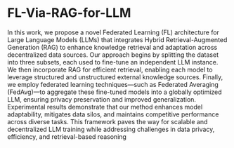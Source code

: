 # FL-Via-RAG-for-LLM
In this work, we propose a novel Federated Learning (FL) architecture for Large Language Models (LLMs) that integrates Hybrid
Retrieval-Augmented Generation (RAG) to enhance knowledge retrieval and adaptation across decentralized data sources. Our
approach begins by splitting the dataset into three subsets, each used to fine-tune an independent LLM instance. We then incorporate
RAG for efficient retrieval, enabling each model to leverage structured and unstructured external knowledge sources. Finally,
we employ federated learning techniques—such as Federated Averaging (FedAvg)—to aggregate these fine-tuned models into
a globally optimized LLM, ensuring privacy preservation and improved generalization. Experimental results demonstrate that
our method enhances model adaptability, mitigates data silos, and maintains competitive performance across diverse tasks. This
framework paves the way for scalable and decentralized LLM training while addressing challenges in data privacy, efficiency, and
retrieval-based reasoning
